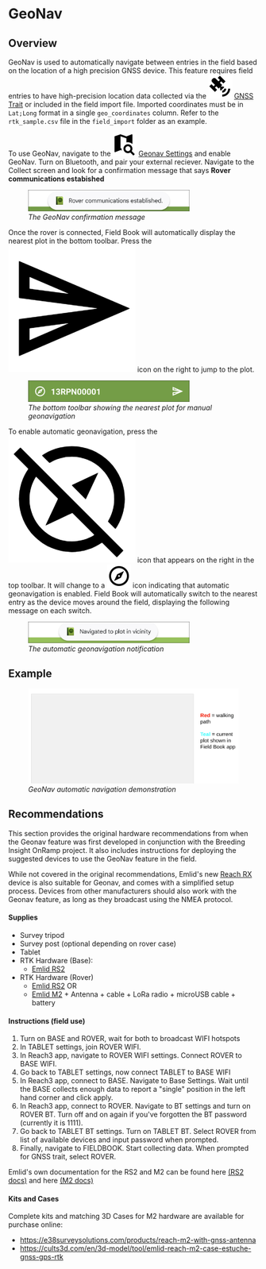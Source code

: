 <link rel="stylesheet" type="text/css" href="_styles/styles.css">

GeoNav
======

Overview
--------

GeoNav is used to automatically navigate between entries in the field based on the location of a high precision GNSS device.
This feature requires field entries to have high-precision location data collected via the <img class="icon" src="_static/icons/formats/satellite-variant.png"> [GNSS Trait](trait-gnss.md) or included in the field import file.
Imported coordinates must be in `Lat;Long` format in a single `geo_coordinates` column.
Refer to the `rtk_sample.csv` file in the `field_import` folder as an example.

To use GeoNav, navigate to the <img class="icon" src="_static/icons/settings/main/map-search.png"> [Geonav Settings](settings-geonav.md) and enable GeoNav.
Turn on Bluetooth, and pair your external reciever.
Navigate to the Collect screen and look for a confirmation message that says **Rover communications estabished**

<figure class="image">
  <img class="screenshot" src="_static/images/geonav/connect_cropped.png" width="325px"> 
  <figcaption class="screenshot-caption"><i>The GeoNav confirmation message</i></figcaption> 
</figure>

Once the rover is connected, Field Book will automatically display the nearest plot in the bottom toolbar.
Press the <img class="icon" src="_static/icons/collect/send-outline.png"> icon on the right to jump to the plot.

<figure class="image">
  <img class="screenshot" src="_static/images/geonav/goto_cropped.png" width="325px"> 
  <figcaption class="screenshot-caption"><i>The bottom toolbar showing the nearest plot for manual geonavigation</i></figcaption> 
</figure>

To enable automatic geonavigation, press the <img class="icon" src="_static/icons/collect/compass-off-outline.png"> icon that appears on the right in the top toolbar.
It will change to a <img class="icon" src="_static/icons/fields/compass-outline.png"> icon indicating that automatic geonavigation is enabled.
Field Book will automatically switch to the nearest entry as the device moves around the field, displaying the following message on each switch.

<figure class="image">
  <img class="screenshot" src="_static/images/geonav/navigated_cropped.png" width="325px"> 
  <figcaption class="screenshot-caption"><i>The automatic geonavigation notification</i></figcaption> 
</figure>

Example
-------

<figure class="image">
  <img class="screenshot" src="_static/gifs/GeoNavDemo.gif" width="1100px"> 
  <figcaption class="screenshot-caption"><i>GeoNav automatic navigation demonstration</i></figcaption> 
</figure>

Recommendations
---------------

This section provides the original hardware recommendations from when the Geonav feature was first developed in conjunction with the Breeding Insight OnRamp project.
It also includes instructions for deploying the suggested devices to use the GeoNav feature in the field.

While not covered in the original recommendations, Emlid's new [Reach RX](https://emlid.com/reachrx/) device is also suitable for Geonav, and comes with a simplified setup process.
Devices from other manufacturers should also work with the Geonav feature, as long as they broadcast using the NMEA protocol.

#### Supplies

-   Survey tripod
-   Survey post (optional depending on rover case)
-   Tablet
-   RTK Hardware (Base):
    -   [Emlid RS2](https://emlid.com/reachrs2plus/)
-   RTK Hardware (Rover)
    -   [Emlid RS2](https://emlid.com/reachrs2plus/) OR
    -   [Emlid M2](https://emlid.com/reach/) + Antenna + cable + LoRa
        radio + microUSB cable + battery

#### Instructions (field use)

1.  Turn on BASE and ROVER, wait for both to broadcast WIFI hotspots
2.  In TABLET settings, join ROVER WIFI.
3.  In Reach3 app, navigate to ROVER WIFI settings. Connect ROVER to BASE WIFI.
4.  Go back to TABLET settings, now connect TABLET to BASE WIFI
5.  In Reach3 app, connect to BASE. Navigate to Base Settings. Wait until the BASE collects enough data to report a "single" position in the left hand corner and click apply.
6.  In Reach3 app, connect to ROVER. Navigate to BT settings and turn on ROVER BT. Turn off and on again if you've forgotten the BT password (currently it is 1111).
7.  Go back to TABLET BT settings. Turn on TABLET BT. Select ROVER from list of available devices and input password when prompted.
8.  Finally, navigate to FIELDBOOK. Start collecting data. When prompted for GNSS trait, select ROVER.

Emlid's own documentation for the RS2 and M2 can be found here [(RS2 docs)](https://docs.emlid.com/reachrs2/) and here [(M2 docs)](https://docs.emlid.com/reach/)

#### Kits and Cases

Complete kits and matching 3D Cases for M2 hardware are available for purchase online:

-   <https://e38surveysolutions.com/products/reach-m2-with-gnss-antenna>
-   <https://cults3d.com/en/3d-model/tool/emlid-reach-m2-case-estuche-gnss-gps-rtk>